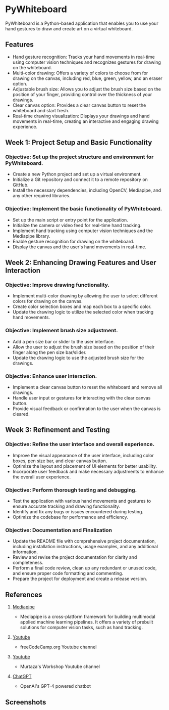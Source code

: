 # PyWhiteboard

PyWhiteboard is a Python-based application that enables you to use your hand gestures to draw and create art on a virtual whiteboard.

## Features
- Hand gesture recognition: Tracks your hand movements in real-time using computer vision techniques and recognizes gestures for drawing on the whiteboard.
- Multi-color drawing: Offers a variety of colors to choose from for drawing on the canvas, including red, blue, green, yellow, and an eraser option.
- Adjustable brush size: Allows you to adjust the brush size based on the position of your finger, providing control over the thickness of your drawings.
- Clear canvas option: Provides a clear canvas button to reset the whiteboard and start fresh.
- Real-time drawing visualization: Displays your drawings and hand movements in real-time, creating an interactive and engaging drawing experience.

## Week 1: Project Setup and Basic Functionality
### Objective: Set up the project structure and environment for PyWhiteboard.

- Create a new Python project and set up a virtual environment.
- Initialize a Git repository and connect it to a remote repository on GitHub.
- Install the necessary dependencies, including OpenCV, Mediapipe, and any other required libraries.

### Objective: Implement the basic functionality of PyWhiteboard.

- Set up the main script or entry point for the application.
- Initialize the camera or video feed for real-time hand tracking.
- Implement hand tracking using computer vision techniques and the Mediapipe library.
- Enable gesture recognition for drawing on the whiteboard.
- Display the canvas and the user's hand movements in real-time.

## Week 2: Enhancing Drawing Features and User Interaction
### Objective: Improve drawing functionality.

- Implement multi-color drawing by allowing the user to select different colors for drawing on the canvas.
- Create color selection boxes and map each box to a specific color.
- Update the drawing logic to utilize the selected color when tracking hand movements.

### Objective: Implement brush size adjustment.

- Add a pen size bar or slider to the user interface.
- Allow the user to adjust the brush size based on the position of their finger along the pen size bar/slider.
- Update the drawing logic to use the adjusted brush size for the drawings.

### Objective: Enhance user interaction.

- Implement a clear canvas button to reset the whiteboard and remove all drawings.
- Handle user input or gestures for interacting with the clear canvas button.
- Provide visual feedback or confirmation to the user when the canvas is cleared.

## Week 3: Refinement and Testing
### Objective: Refine the user interface and overall experience.

- Improve the visual appearance of the user interface, including color boxes, pen size bar, and clear canvas button.
- Optimize the layout and placement of UI elements for better usability.
- Incorporate user feedback and make necessary adjustments to enhance the overall user experience.

### Objective: Perform thorough testing and debugging.

- Test the application with various hand movements and gestures to ensure accurate tracking and drawing functionality.
- Identify and fix any bugs or issues encountered during testing.
- Optimize the codebase for performance and efficiency.

### Objective: Documentation and Finalization

- Update the README file with comprehensive project documentation, including installation instructions, usage examples, and any additional information.
- Review and revise the project documentation for clarity and completeness.
- Perform a final code review, clean up any redundant or unused code, and ensure proper code formatting and commenting.
- Prepare the project for deployment and create a release version.

## References

1. [Mediapipe](https://developers.google.com/mediapipe)
    - Mediapipe is a cross-platform framework for building multimodal applied machine learning pipelines. It offers a variety of prebuilt solutions for computer vision tasks, such as hand tracking.
    
2. [Youtube](https://youtu.be/01sAkU_NvOY?list=LL)
    - freeCodeCamp.org Youtube channel

3. [Youtube](https://youtu.be/ZiwZaAVbXQo?list=LL)
    - Murtaza's Workshop Youtube channel

4. [ChatGPT](https://chat.openai.com/)
    - OpenAI's GPT-4 powered chatbot

## Screenshots

